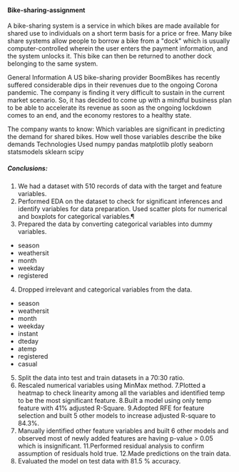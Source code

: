 #### Bike-sharing-assignment
A bike-sharing system is a service in which bikes are made available for shared use to individuals on a short term basis for a price or free. Many bike share systems allow people to borrow a bike from a "dock" which is usually computer-controlled wherein the user enters the payment information, and the system unlocks it. This bike can then be returned to another dock belonging to the same system.

General Information
A US bike-sharing provider BoomBikes has recently suffered considerable dips in their revenues due to the ongoing Corona pandemic. The company is finding it very difficult to sustain in the current market scenario. So, it has decided to come up with a mindful business plan to be able to accelerate its revenue as soon as the ongoing lockdown comes to an end, and the economy restores to a healthy state.

The company wants to know:
Which variables are significant in predicting the demand for shared bikes.
How well those variables describe the bike demands
Technologies Used
numpy 
pandas 
matplotlib 
plotly 
seaborn 
statsmodels
sklearn 
scipy

##### Conclusions:
1. We had a dataset with 510 records of data with the target and feature variables.
2. Performed EDA on the dataset to check for significant inferences and identify variables for data preparation. Used scatter plots for numerical and boxplots for categorical variables.¶
3. Prepared the data by converting categorical variables into dummy variables.
- season
- weathersit
- month
- weekday
- registered
4. Dropped irrelevant and categorical variables from the data.
- season
- weathersit
- month
- weekday
- instant
- dteday
- atemp
- registered
- casual
5. Split the data into test and train datasets in a 70:30 ratio.
6. Rescaled numerical variables using MinMax method.
7.Plotted a heatmap to check linearity among all the variables and identified temp to be the most significant feature.
8.Built a model using only temp feature with 41% adjusted R-Square.
9.Adopted RFE for feature selection and built 5 other models to increase adjusted R-square to 84.3%.
10. Manually identified other feature variables and built 6 other models and observed most of newly added features are having p-value > 0.05 which is insignificant.
11.Performed residual analysis to confirm assumption of residuals hold true.
12.Made predictions on the train data.
13. Evaluated the model on test data with 81.5 % accuracy.
